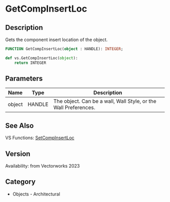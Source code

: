 # GetCompInsertLoc

## Description
Gets the component insert location of the object.

```pascal
FUNCTION GetCompInsertLoc(object : HANDLE): INTEGER;
```

```python
def vs.GetCompInsertLoc(object):
    return INTEGER
```

## Parameters
|Name|Type|Description|
|---|---|---|
|object|HANDLE|The object. Can be a wall, Wall Style, or the Wall Preferences.|

## See Also
VS Functions:
[SetCompInsertLoc](SetCompInsertLoc.md)

## Version
Availability: from Vectorworks 2023

## Category
* Objects - Architectural

